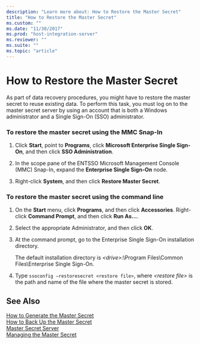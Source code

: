 ```yaml
---
description: "Learn more about: How to Restore the Master Secret"
title: "How to Restore the Master Secret"
ms.custom: ""
ms.date: "11/30/2017"
ms.prod: "host-integration-server"
ms.reviewer: ""
ms.suite: ""
ms.topic: "article"
---
```

# How to Restore the Master Secret
As part of data recovery procedures, you might have to restore the master secret to reuse existing data. To perform this task, you must log on to the master secret server by using an account that is both a Windows administrator and a Single Sign-On (SSO) administrator.  
  
### To restore the master secret using the MMC Snap-In  
  
1.  Click **Start**, point to **Programs**, click **Microsoft Enterprise Single Sign-On**, and then click **SSO Administration**.  
  
2.  In the scope pane of the ENTSSO Microsoft Management Console (MMC) Snap-In, expand the **Enterprise Single Sign-On** node.  
  
3.  Right-click **System**, and then click **Restore Master Secret**.  
  
### To restore the master secret using the command line  
  
1.  On the **Start** menu, click **Programs**, and then click **Accessories**. Right-click **Command Prompt**, and then click **Run As…**.  
  
2.  Select the appropriate Administrator, and then click **OK**.  
  
3.  At the command prompt, go to the Enterprise Single Sign-On installation directory.  
  
     The default installation directory is *\<drive>*:\Program Files\Common Files\Enterprise Single Sign-On.  
  
4.  Type `ssoconfig –restoresecret <restore file>`, where *\<restore file>* is the path and name of the file where the master secret is stored.  
  
## See Also  
 [How to Generate the Master Secret](../esso/how-to-generate-the-master-secret.md)   
 [How to Back Up the Master Secret](../esso/how-to-back-up-the-master-secret.md)   
 [Master Secret Server](../esso/master-secret-server.md)   
 [Managing the Master Secret](../esso/managing-the-master-secret.md)
